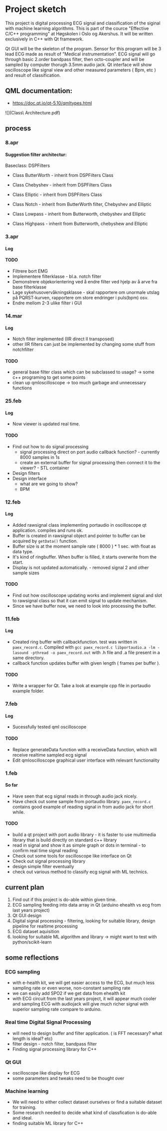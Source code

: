 # Project sketch

This project is digital processing ECG signal and classification of the siginal with machine learning algorithms. This is part of the cource "Effective C/C++ programming" at Høgskolen i Oslo og Akershus. It will be written exclusively in C++ with Qt framework. 

Qt GUI will be the skeleton of the program. Sensor for this program will be 3 lead ECG made as result of "Medical instrumentation". ECG signal will go through basic 2.order bandpass filter, then octo-coupler and will be sampled by computer thorugh 3.5mm audio jack. Qt interface will show oscilloscope like signal view and other measured parameters ( Bpm, etc ) and result of classification.

## QML documentation:
* https://doc.qt.io/qt-5.10/qmltypes.html

![](Class\ Architecture.pdf)

## process

### 8.apr
#### Suggestion filter architectur:

Baseclass: DSPFilters

* Class ButterWorth - inherit from DSPFilters Class
* Class Chebyshev - inherit from DSPFilters Class
* Class Elliptic - inherit from DSPFilters Class 

* Class Notch  - inherit from ButterWorth filter, Chebyshev and Elliptic
* Class Lowpass - inherit from Butterworth, chebyshev and Elliptic
* Class Highpass - inherit from Butterworth, chebyshew and Elliptic

### 3.apr
#### Log

#### TODO
* Filtrere bort EMG
* Implementere filterklasse - bl.a. notch filter
* Demonstrere objekorientering ved å endre filter ved hjelp av å arve fra base filterklasse
* Lage sykehusovervåkningsklasse - skal rapportere om unormale utslag på PQRST-kurven, rapportere om store endringer i puls(bpm) osv.
* Endre mellom 2-3 ulike filter i GUI


### 14.mar
#### Log
* Notch filter implemented (IIR direct II transposed)
* other IIR filters can just be implemented by changing some stuff from notchfilter 
#### TODO
* general base filter class which can be subclassed to usage? -> some c++ programing to get some points
* clean up qmloscilloscope -> too much garbage and unnecessary functions

### 25.feb
#### Log
* Now viewer is updated real time. 

#### TODO
* Find out how to do signal processing   
   * signal processing direct on port audio callback function? - currently 8000 samples in 1s
   * create an external buffer for signal processing then connect it to the viewer? - STL container
* Design filters
* Design interface 
   * what are we going to show? 
   * BPM

### 12.feb
#### Log
* Added rawsignal class implementing portaudio in oscilloscope qt application. compiles and runs ok.
* Buffer is created in rawsignal object and pointer to buffer can be acquired by `getData()` function. 
* Buffer size is at the moment sample rate ( 8000 ) * 1 sec. with float as data type.
* It's kind of ringbuffer. When buffer is filled, it starts overwrite from the start.
* Display is not updated automatically. - removed signal 2 and other sample sizes

#### TODO
* Find out how oscilloscope updating works and implement signal and slot to rawsignal class so that it can emit signal to update mechanism.
* Since we have buffer now, we need to look into processing the buffer.


### 11.feb
#### Log
* Created ring buffer with callbackfunction. test was written in `paex_record.c`. Compiled with `gcc paex_record.c libportaudio.a -lm -lasound -pthread -o paex_record.out` with .h file and .a file present in a same directory.
* callback function updates buffer with given length ( frames per buffer ). 

#### TODO
* Write a wrapper for Qt. Take a look at example cpp file in portaudio example folder.


### 7.feb
#### Log
* Sucessfully tested qml oscilloscope
#### TODO
* Replace generateData function with a receiveData function, which will receive realtime sampled ecg signal
* Edit qmloscilloscope graphical user interface with relevant functionality


### 1.feb
#### So far
* Have seen that ecg signal reads in through audio jack nicely.
* Have check out some sample from portaudio library. `paex_record.c` contains good example of reading signal in from audio jack for short while. 
#### TODO
* build a qt project with port audio library - it is faster to use multimedia library that is build directly on standard c++ library
* read in signal and show it as simple graph or dots in terminal - to confirm real time signal reading
* Check out some tools for oscilloscope like interface on Qt
* Check out signal processing library
* design simple filter eventually
* check out various method to classify ecg signal with ML technics.

## current plan

1. Find out if this project is do-able within given time.
2. ECG sampling feeding into data array in Qt (arduino ehealth vs ecg from last years project)
3. Qt GUI design
4. Digital signal processing - filtering, looking for suitable library, design pipeline for realtime processing
5. ECG dataset aquisition 
6. looking for suitable ML algorithm and library -> might want to test with python/scikit-learn

## some reflections

### ECG sampling

* with e-health kit, we will get easier access to the ECG, but much less sampling rate or even worse, non-constant sampling rate
* we can easily add SPO2 if we get data from ehealth kit
* with ECG circuit from the last years project, it will appear much cooler and sampling ECG with audiojack will give much richer signal with superior sampling rate compare to arduino.

### Real time Digital Signal Processing

* will need to design buffer and filter application. ( is FFT necessary? what length is ideal? etc)
* filter design - notch filter, bandpass filter
* Finding signal processing library for C++

### Qt GUI

* oscilloscope like display for ECG
* some parameters and tweaks need to be thought over

### Machine learning

* We will need to either collect dataset ourselves or find a suitable dataset for training.
* Some research needed to decide what kind of classfication is do-able and ideal.
* finding suitable ML library for C++
